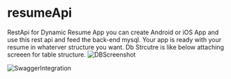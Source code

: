 # resumeApi
RestApi for Dynamic Resume App 
you can create Android or iOS App and use this rest api and feed the back-end mysql.
Your app is ready with your resume in whaterver structure you want.
Db Strcutre is like below attaching screeen for table structure.
![DBScreenshot](https://user-images.githubusercontent.com/1674327/167257083-47f81a6a-784f-4264-8ba4-cf440342d126.png)

![SwaggerIntegration](https://user-images.githubusercontent.com/1674327/168460956-16884a23-37f1-4974-8326-e7ea258cadc1.png)
